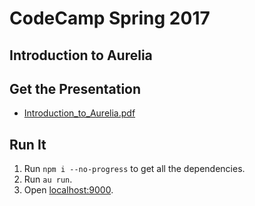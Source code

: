 # CodeCamp Spring 2017
## Introduction to Aurelia

## Get the Presentation
- [Introduction_to_Aurelia.pdf](https://github.com/SteveHartzog/cc-spring-2017/edit/master/Introduction_to_Aurelia.pdf)

## Run It
1. Run `npm i --no-progress` to get all the dependencies.
2. Run `au run`.
3. Open [localhost:9000](http://localhost:9000).